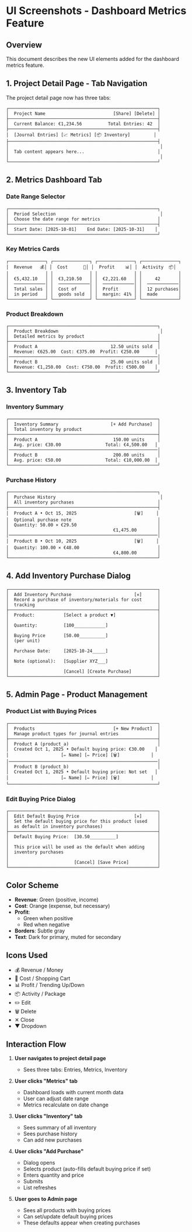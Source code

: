 # UI Screenshots - Dashboard Metrics Feature

## Overview
This document describes the new UI elements added for the dashboard metrics feature.

## 1. Project Detail Page - Tab Navigation

The project detail page now has three tabs:

```
┌─────────────────────────────────────────────────────────┐
│  Project Name                          [Share] [Delete] │
├─────────────────────────────────────────────────────────┤
│  Current Balance: €1,234.56          Total Entries: 42  │
├─────────────────────────────────────────────────────────┤
│  [Journal Entries] [📈 Metrics] [📦 Inventory]         │
├─────────────────────────────────────────────────────────┤
│                                                          │
│  Tab content appears here...                            │
│                                                          │
└─────────────────────────────────────────────────────────┘
```

## 2. Metrics Dashboard Tab

### Date Range Selector
```
┌─────────────────────────────────────────────────────────┐
│  Period Selection                                        │
│  Choose the date range for metrics                      │
├─────────────────────────────────────────────────────────┤
│  Start Date: [2025-10-01]    End Date: [2025-10-31]    │
└─────────────────────────────────────────────────────────┘
```

### Key Metrics Cards
```
┌──────────────┐ ┌──────────────┐ ┌──────────────┐ ┌──────────────┐
│  Revenue   💰│ │  Cost      🛒│ │  Profit    📊│ │  Activity  📦│
│              │ │              │ │              │ │              │
│  €5,432.10   │ │  €3,210.50   │ │  €2,221.60   │ │     42       │
│  ────────────│ │  ────────────│ │  ────────────│ │  ────────────│
│  Total sales │ │  Cost of     │ │  Profit      │ │  12 purchases│
│  in period   │ │  goods sold  │ │  margin: 41% │ │  made        │
└──────────────┘ └──────────────┘ └──────────────┘ └──────────────┘
```

### Product Breakdown
```
┌─────────────────────────────────────────────────────────┐
│  Product Breakdown                                       │
│  Detailed metrics by product                            │
├─────────────────────────────────────────────────────────┤
│  Product A                            12.50 units sold  │
│  Revenue: €625.00  Cost: €375.00  Profit: €250.00      │
│─────────────────────────────────────────────────────────│
│  Product B                            25.00 units sold  │
│  Revenue: €1,250.00  Cost: €750.00  Profit: €500.00    │
└─────────────────────────────────────────────────────────┘
```

## 3. Inventory Tab

### Inventory Summary
```
┌─────────────────────────────────────────────────────────┐
│  Inventory Summary                    [+ Add Purchase]  │
│  Total inventory by product                             │
├─────────────────────────────────────────────────────────┤
│  Product A                             150.00 units     │
│  Avg. price: €30.00                 Total: €4,500.00   │
│─────────────────────────────────────────────────────────│
│  Product B                             200.00 units     │
│  Avg. price: €50.00                 Total: €10,000.00  │
└─────────────────────────────────────────────────────────┘
```

### Purchase History
```
┌─────────────────────────────────────────────────────────┐
│  Purchase History                                        │
│  All inventory purchases                                │
├─────────────────────────────────────────────────────────┤
│  Product A • Oct 15, 2025                      [🗑️]     │
│  Optional purchase note                                 │
│  Quantity: 50.00 × €29.50                               │
│                                        €1,475.00        │
│─────────────────────────────────────────────────────────│
│  Product B • Oct 10, 2025                      [🗑️]     │
│  Quantity: 100.00 × €48.00                              │
│                                        €4,800.00        │
└─────────────────────────────────────────────────────────┘
```

## 4. Add Inventory Purchase Dialog

```
┌─────────────────────────────────────────────────────────┐
│  Add Inventory Purchase                        [✕]      │
│  Record a purchase of inventory/materials for cost      │
│  tracking                                               │
├─────────────────────────────────────────────────────────┤
│  Product:           [Select a product ▼]                │
│                                                         │
│  Quantity:          [100____________]                   │
│                                                         │
│  Buying Price       [50.00__________]                   │
│  (per unit)                                             │
│                                                         │
│  Purchase Date:     [2025-10-24_____]                   │
│                                                         │
│  Note (optional):   [Supplier XYZ___]                   │
│                                                         │
│                     [Cancel] [Create Purchase]          │
└─────────────────────────────────────────────────────────┘
```

## 5. Admin Page - Product Management

### Product List with Buying Prices
```
┌─────────────────────────────────────────────────────────┐
│  Products                              [+ New Product]  │
│  Manage product types for journal entries               │
├─────────────────────────────────────────────────────────┤
│  Product A (product_a)                                  │
│  Created Oct 1, 2025 • Default buying price: €30.00    │
│                    [✏️ Name] [✏️ Price] [🗑️]            │
│─────────────────────────────────────────────────────────│
│  Product B (product_b)                                  │
│  Created Oct 1, 2025 • Default buying price: Not set   │
│                    [✏️ Name] [✏️ Price] [🗑️]            │
└─────────────────────────────────────────────────────────┘
```

### Edit Buying Price Dialog
```
┌─────────────────────────────────────────────────────────┐
│  Edit Default Buying Price                     [✕]      │
│  Set the default buying price for this product (used    │
│  as default in inventory purchases)                     │
├─────────────────────────────────────────────────────────┤
│  Default Buying Price:  [30.50__________]               │
│                                                         │
│  This price will be used as the default when adding     │
│  inventory purchases                                    │
│                                                         │
│                         [Cancel] [Save Price]           │
└─────────────────────────────────────────────────────────┘
```

## Color Scheme

- **Revenue**: Green (positive, income)
- **Cost**: Orange (expense, but necessary)
- **Profit**: 
  - Green when positive
  - Red when negative
- **Borders**: Subtle gray
- **Text**: Dark for primary, muted for secondary

## Icons Used

- 💰 Revenue / Money
- 🛒 Cost / Shopping Cart
- 📊 Profit / Trending Up/Down
- 📦 Activity / Package
- ✏️ Edit
- 🗑️ Delete
- ✕ Close
- ▼ Dropdown

## Interaction Flow

1. **User navigates to project detail page**
   - Sees three tabs: Entries, Metrics, Inventory

2. **User clicks "Metrics" tab**
   - Dashboard loads with current month data
   - User can adjust date range
   - Metrics recalculate on date change

3. **User clicks "Inventory" tab**
   - Sees summary of all inventory
   - Sees purchase history
   - Can add new purchases

4. **User clicks "Add Purchase"**
   - Dialog opens
   - Selects product (auto-fills default buying price if set)
   - Enters quantity and price
   - Submits
   - List refreshes

5. **User goes to Admin page**
   - Sees all products with buying prices
   - Can set/update default buying prices
   - These defaults appear when creating purchases
